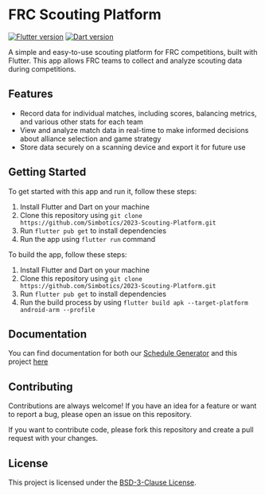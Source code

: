 # FRC Scouting Platform

[![Flutter version](https://img.shields.io/badge/Flutter-v3.24.3-blue)](https://flutter.dev/docs/development/tools/sdk/releases)
[![Dart version](https://img.shields.io/badge/Dart-v3.5.3-blue)](https://dart.dev/)

A simple and easy-to-use scouting platform for FRC competitions, built with Flutter. This app allows FRC teams to collect and analyze scouting data during competitions.

## Features

- Record data for individual matches, including scores, balancing metrics, and various other stats for each team
- View and analyze match data in real-time to make informed decisions about alliance selection and game strategy
- Store data securely on a scanning device and export it for future use

## Getting Started

To get started with this app and run it, follow these steps:

1. Install Flutter and Dart on your machine
2. Clone this repository using `git clone https://github.com/Simbotics/2023-Scouting-Platform.git`
3. Run `flutter pub get` to install dependencies
4. Run the app using `flutter run` command

To build the app, follow these steps:

1. Install Flutter and Dart on your machine
2. Clone this repository using `git clone https://github.com/Simbotics/2023-Scouting-Platform.git`
3. Run `flutter pub get` to install dependencies
4. Run the build process by using `flutter build apk --target-platform android-arm --profile`

## Documentation

You can find documentation for both our [Schedule Generator](https://github.com/Simbotics/Scouting-Platform-Schedule-Generator) and this project [here](https://scouting-platform.ian-tapply.me/en/latest/)

## Contributing

Contributions are always welcome! If you have an idea for a feature or want to report a bug, please open an issue on this repository.

If you want to contribute code, please fork this repository and create a pull request with your changes.

## License

This project is licensed under the [BSD-3-Clause License](https://github.com/Simbotics/2023-Scouting-Platform/blob/master/LICENSE).

